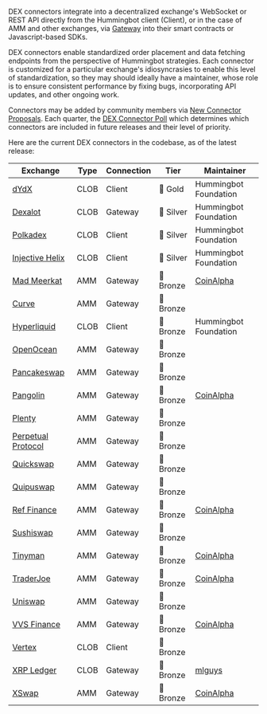 DEX connectors integrate into a decentralized exchange's WebSocket or REST API directly from the Hummingbot client (Client), or in the case of AMM and other exchanges, via [Gateway](/gateway) into their smart contracts or Javascript-based SDKs. 

DEX connectors enable standardized order placement and data fetching endpoints from the perspective of Hummingbot strategies. Each connector is customized for a particular exchange's idiosyncrasies to enable this level of standardization, so they may should ideally have a maintainer, whose role is to ensure consistent performance by fixing bugs, incorporating API updates, and other ongoing work.

Connectors may be added by community members via [New Connector Proposals](/governance/proposals). Each quarter, the [DEX Connector Poll](/governance/polls) which determines which connectors are included in future releases and their level of priority.

Here are the current DEX connectors in the codebase, as of the latest release:

| Exchange | Type | Connection | Tier | Maintainer |
|----------|------|------------|------|------------|
| [dYdX](../exchanges/dydx.md) | CLOB | Client | 🥇 Gold | Hummingbot Foundation |
| [Dexalot](../exchanges/dexalot.md) | CLOB | Gateway | 🥈 Silver | Hummingbot Foundation |
| [Polkadex](../exchanges/polkadex.md) | CLOB | Client | 🥈 Silver | Hummingbot Foundation |
| [Injective Helix](../exchanges/injective.md) | CLOB | Client | 🥈 Silver | Hummingbot Foundation |
| [Mad Meerkat](../exchanges/mad-meerkat.md) | AMM | Gateway | 🥉 Bronze | [CoinAlpha](https://coinalpha.com) | 
| [Curve](../exchanges/curve.md) | AMM | Gateway | 🥉 Bronze
| [Hyperliquid](../exchanges/hyperliquid.md) | CLOB | Client | 🥉 Bronze | Hummingbot Foundation |
| [OpenOcean](../exchanges/openocean.md) | AMM | Gateway | 🥉 Bronze
| [Pancakeswap](../exchanges/pancakeswap.md) | AMM | Gateway | 🥉 Bronze |  |
| [Pangolin](../exchanges/pangolin.md) | AMM | Gateway | 🥉 Bronze | [CoinAlpha](https://coinalpha.com) | 
| [Plenty](../exchanges/plenty.md) | AMM | Gateway | 🥉 Bronze
| [Perpetual Protocol](../exchanges/perp.md) | AMM | Gateway | 🥉 Bronze
| [Quickswap](../exchanges/quickswap.md) | AMM | Gateway | 🥉 Bronze
| [Quipuswap](../exchanges/quipuswap.md) | AMM | Gateway | 🥉 Bronze
| [Ref Finance](../exchanges/ref.md) | AMM | Gateway | 🥉 Bronze | [CoinAlpha](https://coinalpha.com) |
| [Sushiswap](../exchanges/sushiswap.md) | AMM | Gateway | 🥉 Bronze
| [Tinyman](../exchanges/tinyman.md) | AMM | Gateway | 🥉 Bronze | [CoinAlpha](https://coinalpha.com) |
| [TraderJoe](../exchanges/traderjoe.md) | AMM | Gateway | 🥉 Bronze | [CoinAlpha](https://coinalpha.com) |
| [Uniswap](../exchanges/uniswap.md) | AMM | Gateway | 🥉 Bronze |  |
| [VVS Finance](../exchanges/vvs.md) | AMM | Gateway | 🥉 Bronze | [CoinAlpha](https://coinalpha.com) |
| [Vertex](../exchanges/vertex.md) | CLOB | Client | 🥉 Bronze | |
| [XRP Ledger](../exchanges/xrpl.md) | CLOB | Gateway | 🥉 Bronze | [mlguys](https://github.com/mlguys) |
| [XSwap](../exchanges/xswap.md) | AMM | Gateway | 🥉 Bronze | [CoinAlpha](https://coinalpha.com) |

<!-- | [Vega](../exchanges/vega.md) | CLOB | Client | 🥉 Bronze | Hummingbot Foundation | -->
